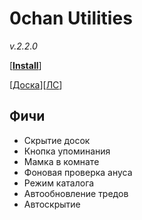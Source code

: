 # 0chan Utilities
*v.2.2.0*

[<b><a href="https://github.com/Juribiyan/0chan-utilities/raw/master/es5/0chan-utilities.user.js?v=2.2.0">Install</a></b>] 

[<a href="https://0chan.pl/userjs">Доска</a>][<a href="https://0chan.pl/0x88d27947">ЛС</a>]

## Фичи
* Скрытие досок
* Кнопка упоминания
* Мамка в комнате
* Фоновая проверка ануса
* Режим каталога
* Автообновление тредов
* Автоскрытие
